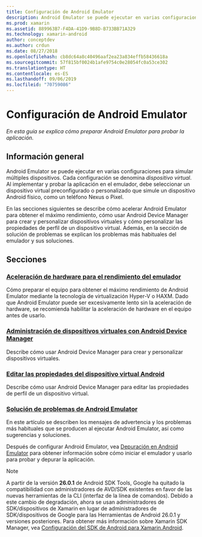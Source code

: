 ```yaml
---
title: Configuración de Android Emulator
description: Android Emulator se puede ejecutar en varias configuraciones para simular múltiples dispositivos. En esta guía se explica cómo preparar Android Emulator para probar la aplicación.
ms.prod: xamarin
ms.assetid: 889963B7-F4DA-41D9-9B8D-B733BB71A329
ms.technology: xamarin-android
author: conceptdev
ms.author: crdun
ms.date: 08/27/2018
ms.openlocfilehash: cb8dc64a8c40496aaf2ea23a834effb58436618a
ms.sourcegitcommit: 57f815bf0024b1afe9754c0e28054fc0a53ce302
ms.translationtype: HT
ms.contentlocale: es-ES
ms.lasthandoff: 09/06/2019
ms.locfileid: "70759086"
---
```

# <a name="android-emulator-setup"></a>Configuración de Android Emulator

_En esta guía se explica cómo preparar Android Emulator para probar la aplicación._

## <a name="overview"></a>Información general

Android Emulator se puede ejecutar en varias configuraciones para simular múltiples dispositivos. Cada configuración se denomina _dispositivo virtual_. Al implementar y probar la aplicación en el emulador, debe seleccionar un dispositivo virtual preconfigurado o personalizado que simule un dispositivo Android físico, como un teléfono Nexus o Pixel.

En las secciones siguientes se describe cómo acelerar Android Emulator para obtener el máximo rendimiento, cómo usar Android Device Manager para crear y personalizar dispositivos virtuales y cómo personalizar las propiedades de perfil de un dispositivo virtual. Además, en la sección de solución de problemas se explican los problemas más habituales del emulador y sus soluciones.

## <a name="sections"></a>Secciones

### <a name="hardware-acceleration-for-emulator-performanceandroidget-startedinstallationandroid-emulatorhardware-accelerationmd"></a>[Aceleración de hardware para el rendimiento del emulador](~/android/get-started/installation/android-emulator/hardware-acceleration.md)

Cómo preparar el equipo para obtener el máximo rendimiento de Android Emulator mediante la tecnología de virtualización Hyper-V o HAXM. Dado que Android Emulator puede ser excesivamente lento sin la aceleración de hardware, se recomienda habilitar la aceleración de hardware en el equipo antes de usarlo.

### <a name="managing-virtual-devices-with-the-android-device-managerandroidget-startedinstallationandroid-emulatordevice-managermd"></a>[Administración de dispositivos virtuales con Android Device Manager](~/android/get-started/installation/android-emulator/device-manager.md)

Describe cómo usar Android Device Manager para crear y personalizar dispositivos virtuales.

### <a name="editing-android-virtual-device-propertiesandroidget-startedinstallationandroid-emulatordevice-propertiesmd"></a>[Editar las propiedades del dispositivo virtual Android](~/android/get-started/installation/android-emulator/device-properties.md)

Describe cómo usar Android Device Manager para editar las propiedades de perfil de un dispositivo virtual.

### <a name="android-emulator-troubleshootingandroidget-startedinstallationandroid-emulatortroubleshootingmd"></a>[Solución de problemas de Android Emulator](~/android/get-started/installation/android-emulator/troubleshooting.md)

En este artículo se describen los mensajes de advertencia y los problemas más habituales que se producen al ejecutar Android Emulator, así como sugerencias y soluciones.

Después de configurar Android Emulator, vea [Depuración en Android Emulator](~/android/deploy-test/debugging/debug-on-emulator.md) para obtener información sobre cómo iniciar el emulador y usarlo para probar y depurar la aplicación.

> [!NOTE]
> A partir de la versión **26.0.1** de Android SDK Tools, Google ha quitado la compatibilidad con administradores de AVD/SDK existentes en favor de las nuevas herramientas de la CLI (interfaz de la línea de comandos). Debido a este cambio de degradación, ahora se usan administradores de SDK/dispositivos de Xamarin en lugar de administradores de SDK/dispositivos de Google para las Herramientas de Android 26.0.1 y versiones posteriores. Para obtener más información sobre Xamarin SDK Manager, vea [Configuración del SDK de Android para Xamarin.Android](~/android/get-started/installation/android-sdk.md).
